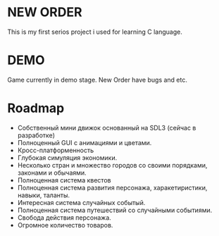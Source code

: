 # NEW ORDER

This is my first serios project i used for learning C language.

# DEMO

Game currently in demo stage. 
New Order have bugs and etc.

# Roadmap
- Собственный мини движок основанный на SDL3 (сейчас в разработке)
- Полноценный GUI с анимациями и цветами.
- Кросс-платформенность
- Глубокая симуляция экономики.
- Несколько стран и множество городов со своими порядками, законами и обычаями.
- Полноценная система квестов
- Полноценная система развития персонажа, харакетиристики, навыки, таланты.
- Интересная система случайных событый.
- Полноценная система путешествий со случайными событиями.
- Свобода действия персонажа.
- Огромное количество товаров.
